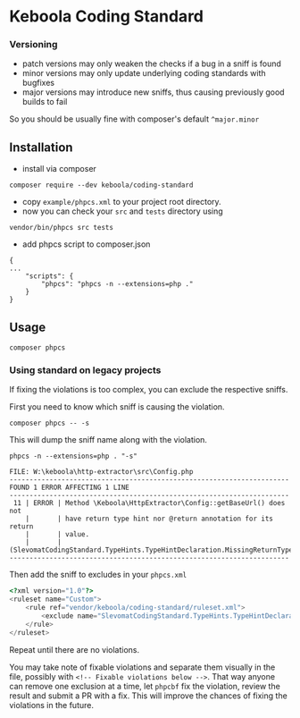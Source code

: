 # Keboola Coding Standard

### Versioning

* patch versions may only weaken the checks if a bug in a sniff is found
* minor versions may only update underlying coding standards with bugfixes
* major versions may introduce new sniffs, thus causing previously good builds to fail

So you should be usually fine with composer's default `^major.minor`

## Installation

* install via composer 
```
composer require --dev keboola/coding-standard
```

* copy `example/phpcs.xml` to your project root directory.
* now you can check your `src` and `tests` directory using
```
vendor/bin/phpcs src tests
```

* add phpcs script to composer.json

```
{
...
    "scripts": {
        "phpcs": "phpcs -n --extensions=php ."
    }
}
```

## Usage

`composer phpcs`

### Using standard on legacy projects

If fixing the violations is too complex, you can exclude the respective sniffs. 

First you need to know which sniff is causing the violation.

```
composer phpcs -- -s
```

This will dump the sniff name along with the violation.

```
phpcs -n --extensions=php . "-s"

FILE: W:\keboola\http-extractor\src\Config.php
----------------------------------------------------------------------
FOUND 1 ERROR AFFECTING 1 LINE
----------------------------------------------------------------------
 11 | ERROR | Method \Keboola\HttpExtractor\Config::getBaseUrl() does not
    |       | have return type hint nor @return annotation for its return
    |       | value.
    |       | (SlevomatCodingStandard.TypeHints.TypeHintDeclaration.MissingReturnTypeHint)
----------------------------------------------------------------------
``` 

Then add the sniff to excludes in your `phpcs.xml`

```php
<?xml version="1.0"?>
<ruleset name="Custom">
    <rule ref="vendor/keboola/coding-standard/ruleset.xml">
		<exclude name="SlevomatCodingStandard.TypeHints.TypeHintDeclaration.MissingReturnTypeHint" />
	</rule>
</ruleset>
```

Repeat until there are no violations. 

You may take note of fixable violations and separate them visually in the file, possibly with `<!-- Fixable violations below -->`. That way anyone can remove one exclusion at a time, let `phpcbf` fix the violation, review the result and submit a PR with a fix. This will improve the chances of fixing the violations in the future. 
